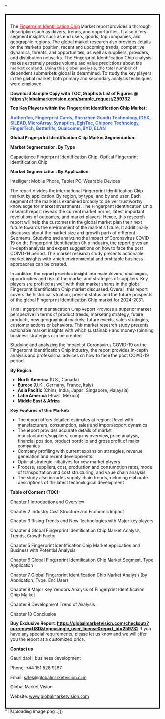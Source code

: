 "<div style='border: 3px solid black; padding: 1em;'>

The <a style='color: #ff0000;' href='https://globalmarketvision.com/reports/global-fingerprint-identification-chip-market/259732'>Fingerprint Identification Chip</a> Market report provides a thorough description such as drivers, trends, and opportunities. It also offers segment insights such as end users, goods, top companies, and geographic regions. The global market research also provides details on the market’s position, recent and upcoming trends, competitive dynamics, threats, and opportunities, as well as suppliers, providers, and distribution networks. The Fingerprint Identification Chip analysis makes extremely precise volume and value predictions about the market demand. Using this global analysis, the total number of dependent submarkets global is determined. To study the key players in the global market, both primary and secondary analysis techniques were employed.

<strong>Download Sample Copy with TOC, Graphs &amp; List of Figures @</strong><strong> <a style='color: #ff0000;' href='https://globalmarketvision.com/sample_request/259732?utm_source=linkedinPulse&utm_medium=Dhiraj&utm_campaign=SN'><strong>https://globalmarketvision.com/sample_request/259732 </strong></a></strong>

<strong>Top Key Players within the Fingerprint Identification Chip Market:</strong>

<strong style='color: #4169e1;'>AuthenTec, Fingerprint Cards, Shenzhen Goodix Technology, IDEX, SILEAD, MicroArray, Synaptics, EgisTec, Chipone Technology, FingerTech, Betterlife, Qualcomm, BYD, ELAN</strong>

<strong>Global Fingerprint Identification Chip Market Segmentation:</strong>

<strong>Market Segmentation: By Type</strong>

Capacitance Fingerprint Identification Chip, Optical Fingerprint Identification Chip

<strong>Market Segmentation: By Application</strong>

Intelligent Mobile Phone, Tablet PC, Wearable Devices

The report divides the international Fingerprint Identification Chip market by application. By region, by type, and by end user. Each segment of the market is examined broadly to deliver trustworthy knowledge for market investments. The Fingerprint Identification Chip research report reveals the current market norms, latest important revolutions of outcomes, and market players. Hence, this research report will help the customers in the global market plan their next future towards the environment of the market’s future. It additionally discusses about the market size and growth parts of different Segments. Studying and analyzing the impact of Coronavirus COVID-19 on the Fingerprint Identification Chip industry, the report gives an in-depth analysis and expert suggestions on how to face the post COIVD-19 period. This market research study presents actionable market insights with which environmental and profitable business approaches can be created.

In addition, the report provides insight into main drivers, challenges, opportunities and risk of the market and strategies of suppliers. Key players are profiled as well with their market shares in the global Fingerprint Identification Chip market discussed. Overall, this report covers the historical situation, present status and the future prospects of the global Fingerprint Identification Chip market for 2024-2031.

This Fingerprint Identification Chip Report Provides a superior market perspective in terms of product trends, marketing strategy, future products, new geographical markets, future events, sales strategies, customer actions or behaviors. This market research study presents actionable market insights with which sustainable and money-spinning business strategies can be created.

Studying and analyzing the impact of Coronavirus COVID-19 on the Fingerprint Identification Chip industry, the report provides in-depth analysis and professional advices on how to face the post COIVD-19 period.

<strong>By Region:</strong>
<ul>
  <li><strong> North America </strong>(U.S., Canada)</li>
  <li><strong> Europe </strong>(U.K., Germany, France, Italy)</li>
  <li><strong> Asia Pacific </strong>(China, India, Japan, Singapore, Malaysia)</li>
  <li><strong> Latin America </strong>(Brazil, Mexico)</li>
  <li><strong> Middle East &amp; Africa</strong></li>
</ul>
<strong>Key Features of this Market:</strong>
<ul>
  <li>The report offers detailed estimates at regional level with manufacturers, consumption, sales and import/export dynamics</li>
  <li>The report provides accurate details of market manufacturers/suppliers, company overview, price analysis, financial position, product portfolio and gross profit of major companies</li>
  <li>Company profiling with current expansion strategies, revenue generation and recent developments.</li>
  <li>Optimal strategic initiatives for new market players</li>
  <li>Process, suppliers, cost, production and consumption rates, mode of transportation and cost structuring, and value chain analysis</li>
  <li>The study also includes supply chain trends, including elaborate descriptions of the latest technological development</li>
</ul>
<strong>Table of Content (TOC): </strong>

Chapter 1 Introduction and Overview

Chapter 2 Industry Cost Structure and Economic Impact

Chapter 3 Rising Trends and New Technologies with Major key players

Chapter 4 Global Fingerprint Identification Chip Market Analysis, Trends, Growth Factor

Chapter 5 Fingerprint Identification Chip Market Application and Business with Potential Analysis

Chapter 6 Global Fingerprint Identification Chip Market Segment, Type, Application

Chapter 7 Global Fingerprint Identification Chip Market Analysis (by Application, Type, End User)

Chapter 8 Major Key Vendors Analysis of Fingerprint Identification Chip Market

Chapter 9 Development Trend of Analysis

Chapter 10 Conclusion

<strong>Buy Exclusive Report:</strong><strong> <a style='color: #ff0000;' href='https://globalmarketvision.com/checkout/?currency=USD&type=single_user_license&report_id=259732?utm_source=linkedinPulse&utm_medium=Dhiraj&utm_campaign=SN'>https://globalmarketvision.com/checkout/?currency=USD&type=single_user_license&report_id=259732</a></strong>
If you have any special requirements, please let us know and we will offer you the report at a customized price.

<strong>Contact us</strong>

Gauri dabi | business development

Phone: +44 151 528 9267

Email: <a href='mailto:sales@globalmarketvision.com'>sales@globalmarketvision.com</a>

Global Market Vision

Website: <a href='http://www.globalmarketvision.com/'>www.globalmarketvision.com</a>

</div>"
![Uploading image.png…]()
